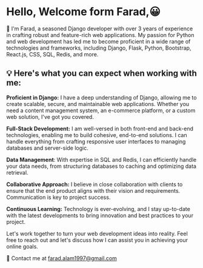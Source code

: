 # **Hello, Welcome form Farad,😀**

👋 I'm Farad, a seasoned Django developer with over 3 years of experience in crafting robust and feature-rich web applications. My passion for Python and web development has led me to become proficient in a wide range of technologies and frameworks, including Django, Flask, Python, Bootstrap, React.js, CSS, SQL, Redis, and more.

## **💡 Here's what you can expect when working with me:**

**Proficient in Django:** I have a deep understanding of Django, allowing me to create scalable, secure, and maintainable web applications. Whether you need a content management system, an e-commerce platform, or a custom web solution, I've got you covered.

**Full-Stack Development:** I am well-versed in both front-end and back-end technologies, enabling me to build cohesive, end-to-end solutions. I can handle everything from crafting responsive user interfaces to managing databases and server-side logic.

**Data Management**: With expertise in SQL and Redis, I can efficiently handle your data needs, from structuring databases to caching and optimizing data retrieval.

**Collaborative Approach:** I believe in close collaboration with clients to ensure that the end product aligns with their vision and requirements. Communication is key to project success.

**Continuous Learning:** Technology is ever-evolving, and I stay up-to-date with the latest developments to bring innovation and best practices to your project.

Let's work together to turn your web development ideas into reality. Feel free to reach out and let's discuss how I can assist you in achieving your online goals.

📧 Contact me at farad.alam1997@gmail.com
